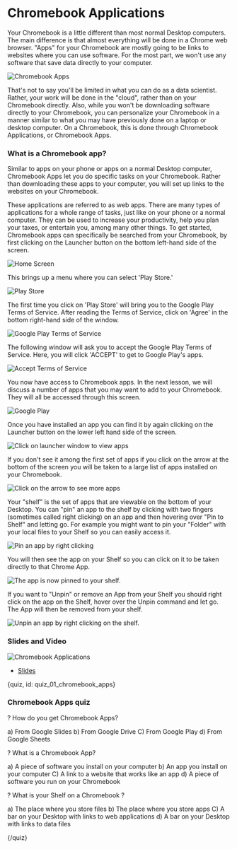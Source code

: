 # Chromebook Applications

Your Chromebook is a little different than most normal Desktop computers. The main difference is that almost everything will be done in a Chrome web browser. "Apps" for your Chromebook are mostly going to be links to websites where you can use software. For the most part, we won't use any software that save data directly to your computer. 


![Chromebook Apps](images/01_chromebookapps/01_gettingstarted_chromebookapps-2.png)

That's not to say you'll be limited in what you can do as a data scientist. Rather, your work will be done in the "cloud", rather than on your Chromebook directly. Also, while you won't be downloading software directly to your Chromebook, you can personalize your Chromebook in a manner similar to what you may have previously done on a laptop or desktop computer. On a Chromebook, this is done through Chromebook Applications, or Chromebook Apps.  

### What is a Chromebook app?

Similar to apps on your phone or apps on a normal Desktop computer, Chromebook Apps let you do specific tasks on your Chromebook. Rather than downloading these apps to your computer, you will set up links to the websites on your Chromebook. 

These applications are referred to as web apps. There are many types of applications for a whole range of tasks, just like on your phone or a normal computer. They can be used to increase your productivity, help you plan your taxes, or entertain you, among many other things. To get started, Chromebook apps can specifically be searched from your Chromebook, by first clicking on the Launcher button on the bottom left-hand side of the screen.

![Home Screen](images/01_chromebookapps/01_gettingstarted_chromebookapps-3.png)

This brings up a menu where you can select 'Play Store.' 

![Play Store](images/01_chromebookapps/01_gettingstarted_chromebookapps-4.png)

The first time you click on 'Play Store' will bring you to the Google Play Terms of Service. After reading the Terms of Service, click on 'Agree' in the bottom right-hand side of the window.  

![Google Play Terms of Service](images/01_chromebookapps/01_gettingstarted_chromebookapps-5.png)

The following window will ask you to accept the Google Play Terms of Service. Here, you will click 'ACCEPT' to get to Google Play's apps.

![Accept Terms of Service](images/01_chromebookapps/01_gettingstarted_chromebookapps-6.png)

You now have access to Chromebook apps. In the next lesson, we will discuss a number of apps that you may want to add to your Chromebook. They will all be accessed through this screen.

![Google Play](images/01_chromebookapps/01_gettingstarted_chromebookapps-7.png)

Once you have installed an app you can find it by again clicking on the Launcher button on the lower left hand side of the screen. 

![Click on launcher window to view apps](images/01_chromebookapps/01_gettingstarted_chromebookapps-8.png)

If you don't see it among the first set of apps if you click on the arrow at the bottom of the screen you will be taken to a large list of apps installed on your Chromebook. 


![Click on the arrow to see more apps](images/01_chromebookapps/01_gettingstarted_chromebookapps-9.png)


Your "shelf" is the set of apps that are viewable on the bottom of your Desktop. You can "pin" an app to the shelf by clicking with two fingers (sometimes called right clicking) on an app and then hovering over "Pin to Shelf" and letting go. For example you might want to pin your "Folder" with your local files to your Shelf so you can easily access it. 

![Pin an app by right clicking](images/01_chromebookapps/01_gettingstarted_chromebookapps-10.png)


You will then see the app on your Shelf so you can click on it to be taken directly to that Chrome App. 

![The app is now pinned to your shelf.](images/01_chromebookapps/01_gettingstarted_chromebookapps-11.png)


If you want to "Unpin" or remove an App from your Shelf you should right click on the app on the Shelf, hover over the Unpin command and let go. The App will then be removed from your shelf. 

![Unpin an app by right clicking on the shelf.](images/01_chromebookapps/01_gettingstarted_chromebookapps-12.png)

### Slides and Video

![Chromebook Applications](https://youtu.be/dQrnIRz9r2U)

* [Slides](https://docs.google.com/presentation/d/1_qk0_j1BDjJXLKW-G436BlxmUw3Wt9sxtlYBwA1eKLg/edit?usp=sharing)


{quiz, id: quiz_01_chromebook_apps}

### Chromebook Apps quiz

? How do you get Chromebook Apps?

a) From Google Slides
b) From Google Drive
C) From Google Play
d) From Google Sheets


? What is a Chromebook App?

a) A piece of software you install on your computer
b) An app you install on your computer
C) A link to a website that works like an app
d) A piece of software you run on your Chromebook

? What is your Shelf on a Chromebook ? 

a) The place where you store files
b) The place where you store apps
C) A bar on your Desktop with links to web applications
d) A bar on your Desktop with links to data files

{/quiz}

